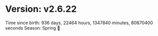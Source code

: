 # Version: v2.6.22
Time since birth: 936 days, 22464 hours, 1347840 minutes, 80870400 seconds
Season: Spring 🌸
